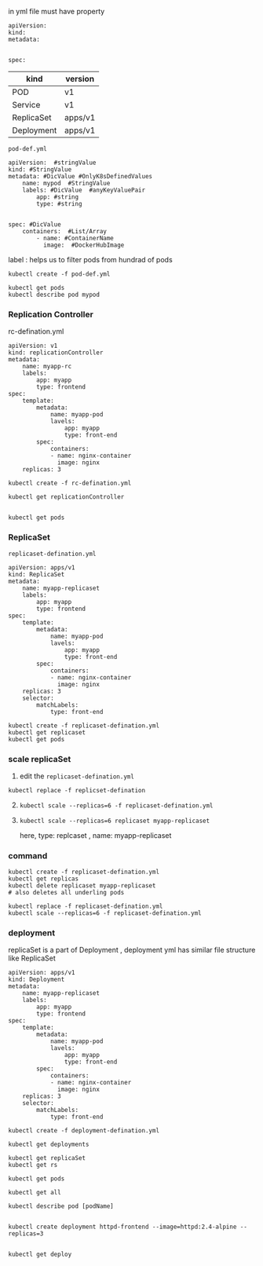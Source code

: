 in yml file  must have property 

```
apiVersion:
kind: 
metadata:


spec:
```

| kind       | version |
| ---------- | ------- |
| POD        | v1      |
| Service    | v1      |
| ReplicaSet | apps/v1 |
| Deployment | apps/v1 |

`pod-def.yml`

```
apiVersion:  #stringValue
kind: #StringValue
metadata: #DicValue #OnlyK8sDefinedValues
    name: mypod  #StringValue
    labels: #DicValue  #anyKeyValuePair
        app: #string
        type: #string


spec: #DicValue
    containers:  #List/Array
        - name: #ContainerName
          image:  #DockerHubImage
```

label : helps us to filter pods from hundrad of pods 

```
kubectl create -f pod-def.yml

kubectl get pods
kubectl describe pod mypod
```

### Replication Controller

rc-defination.yml 

```
apiVersion: v1
kind: replicationController
metadata:
    name: myapp-rc
    labels: 
        app: myapp
        type: frontend 
spec: 
    template:
        metadata:
            name: myapp-pod
            lavels: 
                app: myapp
                type: front-end 
        spec: 
            containers:
            - name: nginx-container
              image: nginx 
    replicas: 3
```

```
kubectl create -f rc-defination.yml

kubectl get replicationController


kubectl get pods 
```

### ReplicaSet

`replicaset-defination.yml`

```
apiVersion: apps/v1
kind: ReplicaSet
metadata:
    name: myapp-replicaset
    labels: 
        app: myapp
        type: frontend 
spec: 
    template:
        metadata:
            name: myapp-pod
            lavels: 
                app: myapp
                type: front-end 
        spec: 
            containers:
            - name: nginx-container
              image: nginx 
    replicas: 3
    selector: 
        matchLabels:
            type: front-end 
```

```
kubectl create -f replicaset-defination.yml
kubectl get replicaset 
kubectl get pods 
```

### scale replicaSet

1. edit the `replicaset-defination.yml` 

`kubectl replace -f replicset-defination`

2. `kubectl scale --replicas=6 -f replicaset-defination.yml`

3. `kubectl scale --replicas=6 replicaset myapp-replicaset`
   
   here, type: replcaset  ,  name: myapp-replicaset

### command

```
kubectl create -f replicaset-defination.yml
kubectl get replicas 
kubectl delete replicaset myapp-replicaset 
# also deletes all underling pods 

kubectl replace -f replicaset-defination.yml
kubectl scale --replicas=6 -f replicaset-defination.yml
```

### deployment

replicaSet is a part of Deployment , deployment yml  has similar file structure  like ReplicaSet

```
apiVersion: apps/v1
kind: Deployment
metadata:
    name: myapp-replicaset
    labels: 
        app: myapp
        type: frontend 
spec: 
    template:
        metadata:
            name: myapp-pod
            lavels: 
                app: myapp
                type: front-end 
        spec: 
            containers:
            - name: nginx-container
              image: nginx 
    replicas: 3
    selector: 
        matchLabels:
            type: front-end 
```

```
kubectl create -f deployment-defination.yml 

kubectl get deployments 

kubectl get replicaSet
kubectl get rs  

kubectl get pods

kubectl get all 

kubectl describe pod [podName]


kubectl create deployment httpd-frontend --image=httpd:2.4-alpine --replicas=3


kubectl get deploy
```
